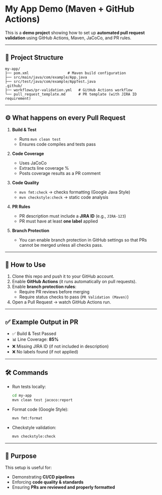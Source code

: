 # My App Demo (Maven + GitHub Actions)

This is a **demo project** showing how to set up **automated pull request validation** using GitHub Actions, Maven, JaCoCo, and PR rules.

---

## 📂 Project Structure
```
my-app/
├── pom.xml                  # Maven build configuration
├── src/main/java/com/example/App.java
├── src/test/java/com/example/AppTest.java
.github/
├── workflows/pr-validation.yml   # GitHub Actions workflow
└── pull_request_template.md      # PR template (with JIRA ID requirement)
```

---

## ⚙️ What happens on every Pull Request
1. **Build & Test**
   - Runs `mvn clean test`
   - Ensures code compiles and tests pass

2. **Code Coverage**
   - Uses JaCoCo
   - Extracts line coverage %
   - Posts coverage results as a PR comment

3. **Code Quality**
   - `mvn fmt:check` → checks formatting (Google Java Style)
   - `mvn checkstyle:check` → static code analysis

4. **PR Rules**
   - PR description must include a **JIRA ID** (e.g., `JIRA-123`)
   - PR must have at least **one label** applied

5. **Branch Protection**
   - You can enable branch protection in GitHub settings so that PRs cannot be merged unless all checks pass.

---

## 🚀 How to Use
1. Clone this repo and push it to your GitHub account.
2. Enable **GitHub Actions** (it runs automatically on pull requests).
3. Enable **branch protection rules**:
   - Require PR reviews before merging
   - Require status checks to pass (`PR Validation (Maven)`)
4. Open a Pull Request → watch GitHub Actions run.

---

## ✅ Example Output in PR
- ✅ Build & Test Passed
- 📊 Line Coverage: **85%**
- ❌ Missing JIRA ID (if not included in description)
- ❌ No labels found (if not applied)

---

## 🛠️ Commands
- Run tests locally:
  ```bash
  cd my-app
  mvn clean test jacoco:report
  ```

- Format code (Google Style):
  ```bash
  mvn fmt:format
  ```

- Checkstyle validation:
  ```bash
  mvn checkstyle:check
  ```

---

## 🎯 Purpose
This setup is useful for:
- Demonstrating **CI/CD pipelines**
- Enforcing **code quality & standards**
- Ensuring **PRs are reviewed and properly formatted**
